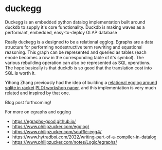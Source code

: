 # duckegg

Duckegg is an embedded python datalog implementation built around duckdb to supply it's core functionality. Duckdb is making waves as a performant, embedded, easy-to-deploy OLAP database

Really duckegg is a designed to be a relational egglog. Egraphs are a data structure for performing nodestructive term rewriting and equational reasoning. This graph can be represented and queried as tables (each enode becomes a row in the corresponding table of it's symbol). The various rebuilding operation can also be represented as SQL operations. The hope basically is that duckdb is so good that the translation cost into SQL is worth it.

Yihong Zhang previously had the idea of building a [relational egglog around sqlite in racket](https://github.com/yihozhang/egraph-sqlite) [PLDI workshop paper](https://src.acm.org/binaries/content/assets/src/2022/yihong-zhang.pdf), and this implementation is very much related and inspired by that one.

Blog post forthcoming!

For more on egraphs and egglog

- <https://egraphs-good.github.io/>
- <https://www.philipzucker.com/egglog/>
- <https://www.philipzucker.com/souffle-egg4/>
- <https://www.hytradboi.com/2022/writing-part-of-a-compiler-in-datalog>
- <https://www.philipzucker.com/notes/Logic/egraphs/>



